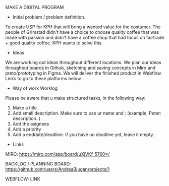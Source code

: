 MAKE A DIGITAL PROGRAM

- Initial problem / problem definition.
  
To create USP for KPH that will bring a wanted value for the costumer.
The people of Grimstad didn't have a choice to choose quality coffee that was made with passion and didn't have a coffee shop that had focus on fairtrade + good quality coffee. KPH wants to solve this.

- Ideas
  
We are working out ideas throughout different locations. We plan our ideas throughout boards in Github, sketching and saving concepts in Miro and preto/prototyping in Figma. We will deliver the finished product in Webflow. Links to go to these platforms below.

- Way of work Worklog

Please be aware that u make structured tasks, in the following way:
1. Make a title. 
2. Add small description. Make sure to use ur name and : (example. Peter: description..) 
3. Add the asignees
4. Add a priority 
5. Add a enddate/deadline. If you have no deadline yet, leave it empty. 

- Links

MIRO: https://miro.com/app/board/uXjVKf_5760=/

BACKLOG / PLANNING BOARD: https://github.com/users/AndreaBjugan/projects/1

WEBFLOW: LINK 
